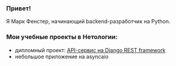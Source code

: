 ### Привет!
Я Марк Фенстер, начинающий backend-разработчик на Python.
### Мои учебные проекты в Нетологии:
- дипломный проект: [API-сервис на Django REST framework](https://github.com/femarko/Netology_diplom_async)
- небольшое приложение на asyncaio
<!--
**femarko/femarko** is a ✨ _special_ ✨ repository because its `README.md` (this file) appears on your GitHub profile.

Here are some ideas to get you started:

- 🔭 I’m currently working on ...
- 🌱 I’m currently learning ...
- 👯 I’m looking to collaborate on ...
- 🤔 I’m looking for help with ...
- 💬 Ask me about ...
- 📫 How to reach me: ...
- 😄 Pronouns: ...
- ⚡ Fun fact: ...
-->
